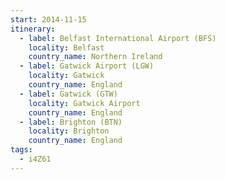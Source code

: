 ```yaml
---
start: 2014-11-15
itinerary:
  - label: Belfast International Airport (BFS)
    locality: Belfast
    country_name: Northern Ireland
  - label: Gatwick Airport (LGW)
    locality: Gatwick
    country_name: England
  - label: Gatwick (GTW)
    locality: Gatwick Airport
    country_name: England
  - label: Brighton (BTN)
    locality: Brighton
    country_name: England
tags:
  - i4Z61
---
```

